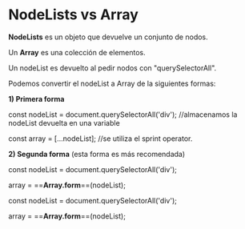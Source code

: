 # **NodeLists vs Array**

**NodeLists** es un objeto que devuelve un conjunto de nodos.

Un **Array** es una colección de elementos.

Un nodeList es devuelto al pedir nodos con "querySelectorAll".

Podemos convertir el nodeList a Array de la siguientes formas:

**1) Primera forma**

const nodeList = document.querySelectorAll('div'); //almacenamos la nodeList devuelta en una variable

const array = \[...nodeList\]; //se utiliza el sprint operator.

**2) Segunda forma** (esta forma es más recomendada)

const nodeList = document.querySelectorAll('div');

array = ==**Array.form**==(nodeList);

const nodeList = document.querySelectorAll('div');

array = ==**Array.form**==(nodeList);